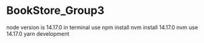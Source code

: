 ﻿# BookStore_Group3
node version is 14.17.0 
in terminal use 
npm install
nvm install 14.17.0
nvm use 14.17.0
yarn development
